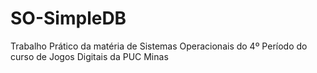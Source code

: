# SO-SimpleDB
Trabalho Prático da matéria de Sistemas Operacionais do 4º Período do curso de Jogos Digitais da PUC Minas
